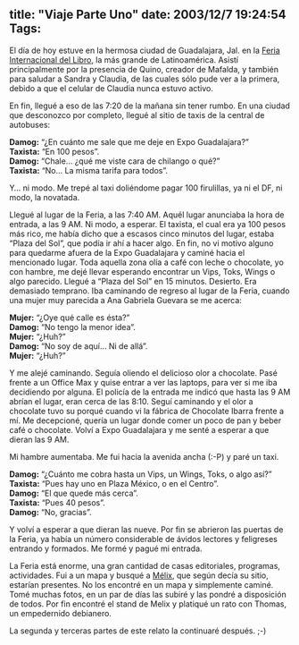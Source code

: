 title: "Viaje Parte Uno"
date: 2003/12/7 19:24:54
Tags: 
---
<p>El día de hoy estuve en la hermosa ciudad de Guadalajara, Jal. en la <a href="http://web.archive.org/web/20031226230140/http://fil.com.mx/">Feria Internacional del Libro</a>, la más grande de Latinoamérica. Asistí principalmente por la presencia de Quino, creador de Mafalda, y también para saludar a Sandra y Claudia, de las cuales sólo pude ver a la primera, debido a que el celular de Claudia nunca estuvo activo.</p>

<p>En fin, llegué a eso de las 7:20 de la mañana sin tener rumbo. En una ciudad que desconozco por completo, llegué al sitio de taxis de la central de autobuses:</p>

<p><strong>Damog:</strong> &#8220;¿En cuánto me sale que me deje en Expo Guadalajara?&#8221;<br/><strong>Taxista:</strong> &#8220;En 100 pesos&#8221;.<br/><strong>Damog:</strong> &#8220;Chale&#8230; ¿qué me viste cara de chilango o qué?&#8221;<br/><strong>Taxista:</strong> &#8220;No&#8230; La misma tarifa para todos&#8221;.</p>

<p>Y&#8230; ni modo. Me trepé al taxi doliéndome pagar 100 firulillas, ya ni el DF, ni modo, la novatada.</p>

<p>Llegué al lugar de la Feria, a las 7:40 AM. Aquél lugar anunciaba la hora de entrada, a las 9 AM. Ni modo, a esperar. El taxista, el cual era ya 100 pesos más rico, me había dicho que a escasos cinco minutos del lugar, estaba &#8220;Plaza del Sol&#8221;, que podía ir ahí a hacer algo. En fin, no vi motivo alguno para quedarme afuera de la Expo Guadalajara y caminé hacia el mencionado lugar. Toda aquella zona olía a café con leche o chocolate, yo con hambre, me dejé llevar esperando encontrar un Vips, Toks, Wings o algo parecido. Llegué a &#8220;Plaza del Sol&#8221; en 15 minutos. Desierto. Era demasiado temprano. Iba caminando de regreso al lugar de la Feria, cuando una mujer muy parecida a Ana Gabriela Guevara se me acerca:</p>

<p><strong>Mujer:</strong> &#8220;¿Oye qué calle es ésta?&#8221;<br/><strong>Damog:</strong> &#8220;No tengo la menor idea&#8221;.<br/><strong>Mujer:</strong> &#8220;¿Huh?&#8221;<br/><strong>Damog:</strong> &#8220;No soy de aquí&#8230; Ni de allá&#8221;.<br/><strong>Mujer:</strong> &#8220;¿Huh?&#8221;</p>

<p>Y me alejé caminando. Seguía oliendo el delicioso olor a chocolate. Pasé frente a un Office Max y quise entrar a ver las laptops, para ver si me iba decidiendo por alguna. El policía de la entrada me indicó que hasta las 9 AM abrían el lugar, eran cerca de las 8:10. Seguí caminando y el olor a chocolate tuvo su porqué cuando vi la fábrica de Chocolate Ibarra frente a mí. Me decepcioné, quería un lugar donde comer un poco de pan y beber café o chocolate. Volví a Expo Guadalajara y me senté a esperar a que dieran las 9 AM.</p>

<p>Mi hambre aumentaba. Me fui hacia la avenida ancha (:-P) y paré un taxi.</p>

<p><strong>Damog:</strong> &#8220;¿Cuánto me cobra hasta un Vips, un Wings, Toks, o algo así?&#8221;<br/><strong>Taxista:</strong> &#8220;Pues hay uno en Plaza México, o en el Centro&#8221;.<br/><strong>Damog:</strong> &#8220;El que quede más cerca&#8221;.<br/><strong>Taxista:</strong> &#8220;Pues 40 pesos&#8221;.<br/><strong>Damog:</strong> &#8220;No, gracias&#8221;.</p>

<p>Y volví a esperar a que dieran las nueve. Por fin se abrieron las puertas de la Feria, ya había un número considerable de ávidos lectores y feligreses entrando y formados. Me formé y pagué mi entrada.</p>

<p>La Feria está enorme, una gran cantidad de casas editoriales, programas, actividades. Fui a un mapa y busqué a <a href="http://web.archive.org/web/20031226230140/http://melix.com.mx/">Mélix</a>, que según decía su sitio, estarían presentes. No los encontré en un mapa y simplemente caminé. Tomé muchas fotos, en un par de días las subiré y las pondré a disposición de todos. Por fin encontré el stand de Melix y platiqué un rato con Thomas, un empedernido debianero.</p>

<p>La segunda y terceras partes de este relato la continuaré después. ;-)</p>
